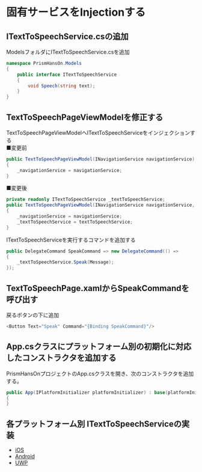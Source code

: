 # 固有サービスをInjectionする  

## ITextToSpeechService.csの追加  

ModelsフォルダにITextToSpeechService.csを追加 

```cs
namespace PrismHansOn.Models
{
    public interface ITextToSpeechService
    {
        void Speech(string text);
    }
}
```

## TextToSpeechPageViewModelを修正する  

TextToSpeechPageViewModelへITextToSpeechServiceをインジェクションする  
■変更前  
```cs
public TextToSpeechPageViewModel(INavigationService navigationService)
{
    _navigationService = navigationService;
}
```

■変更後
```cs
private readonly ITextToSpeechService _textToSpeechService;
public TextToSpeechPageViewModel(INavigationService navigationService, ITextToSpeechService textToSpeechService)
{
    _navigationService = navigationService;
    _textToSpeechService = textToSpeechService;
}
```

ITextToSpeechServiceを実行するコマンドを追加する  

```cs
public DelegateCommand SpeakCommand => new DelegateCommand(() =>
{
    _textToSpeechService.Speak(Message);
});
```

## TextToSpeechPage.xamlからSpeakCommandを呼び出す  

戻るボタンの下に追加
```cs
<Button Text="Speak" Command="{Binding SpeakCommand}"/>
```

## App.csクラスにプラットフォーム別の初期化に対応したコンストラクタを追加する

PrismHansOnプロジェクトのApp.csクラスを開き、次のコンストラクタを追加する。

```cs
public App(IPlatformInitializer platformInitializer) : base(platformInitializer)
{
}
```

## 各プラットフォーム別 ITextToSpeechServiceの実装  

* [iOS](06-02-01-ITextToSpeechServiceの実装-iOS.md)  
* [Android](06-02-02-ITextToSpeechServiceの実装-Android.md)  
* [UWP](06-02-03-ITextToSpeechServiceの実装-UWP.md)  
